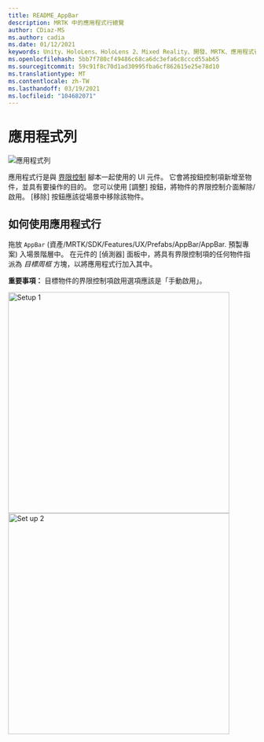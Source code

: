 ```yaml
---
title: README_AppBar
description: MRTK 中的應用程式行總覽
author: CDiaz-MS
ms.author: cadia
ms.date: 01/12/2021
keywords: Unity、HoloLens、HoloLens 2、Mixed Reality、開發、MRTK、應用程式行、
ms.openlocfilehash: 5bb7f780cf49486c68ca6dc3efa6c8cccd55ab65
ms.sourcegitcommit: 59c91f8c70d1ad30995fba6cf862615e25e78d10
ms.translationtype: MT
ms.contentlocale: zh-TW
ms.lasthandoff: 03/19/2021
ms.locfileid: "104682071"
---
```

# <a name="app-bar"></a>應用程式列

![應用程式列](../images/app-bar/MRTK_AppBar_Main.png)

應用程式行是與 [界限控制](bounds-control.md) 腳本一起使用的 UI 元件。 它會將按鈕控制項新增至物件，並具有要操作的目的。 您可以使用 [調整] 按鈕，將物件的界限控制介面解除/啟用。 [移除] 按鈕應該從場景中移除該物件。

## <a name="how-to-use-app-bar"></a>如何使用應用程式行

拖放 `AppBar` (資產/MRTK/SDK/Features/UX/Prefabs/AppBar/AppBar. 預製專案) 入場景階層中。 在元件的 [偵測器] 面板中，將具有界限控制項的任何物件指派為 *目標周框* 方塊，以將應用程式行加入其中。

**重要事項：** 目標物件的界限控制項啟用選項應該是「手動啟用」。

<img src="../images/app-bar/MRTK_AppBar_Setup1.png" width="450" alt="Setup 1">

<img src="../images/app-bar/MRTK_AppBar_Setup2.png" width="450" alt="Set up 2">
